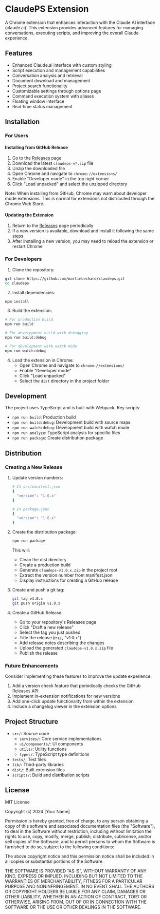 # ClaudePS Extension

A Chrome extension that enhances interaction with the Claude AI interface (claude.ai). This extension provides advanced features for managing conversations, executing scripts, and improving the overall Claude experience.

## Features

- Enhanced Claude.ai interface with custom styling
- Script execution and management capabilities
- Conversation analysis and retrieval
- Document download and management
- Project search functionality
- Customizable settings through options page
- Command execution system with aliases
- Floating window interface
- Real-time status management

## Installation

### For Users

#### Installing from GitHub Release

1. Go to the [Releases](https://github.com/martinbechard/claudeps/releases) page
2. Download the latest `claudeps-v*.zip` file
3. Unzip the downloaded file
4. Open Chrome and navigate to `chrome://extensions/`
5. Enable "Developer mode" in the top right corner
6. Click "Load unpacked" and select the unzipped directory

Note: When installing from GitHub, Chrome may warn about developer mode extensions. This is normal for extensions not distributed through the Chrome Web Store.

#### Updating the Extension

1. Return to the [Releases](https://github.com/martinbechard/claudeps/releases) page periodically
2. If a new version is available, download and install it following the same steps
3. After installing a new version, you may need to reload the extension or restart Chrome

### For Developers

1. Clone the repository:

```bash
git clone https://github.com/martinbechard/claudeps.git
cd claudeps
```

2. Install dependencies:

```bash
npm install
```

3. Build the extension:

```bash
# For production build
npm run build

# For development build with debugging
npm run build:debug

# For development with watch mode
npm run watch:debug
```

4. Load the extension in Chrome:
   - Open Chrome and navigate to `chrome://extensions/`
   - Enable "Developer mode"
   - Click "Load unpacked"
   - Select the `dist` directory in the project folder

## Development

The project uses TypeScript and is built with Webpack. Key scripts:

- `npm run build`: Production build
- `npm run build:debug`: Development build with source maps
- `npm run watch:debug`: Development build with watch mode
- `npm run analyze`: TypeScript analysis for specific files
- `npm run package`: Create distribution package

## Distribution

### Creating a New Release

1. Update version numbers:

   ```bash
   # In src/manifest.json
   {
     "version": "1.0.x"
   }

   # In package.json
   {
     "version": "1.0.x"
   }
   ```

2. Create the distribution package:

   ```bash
   npm run package
   ```

   This will:

   - Clean the dist directory
   - Create a production build
   - Generate `claudeps-v1.0.x.zip` in the project root
   - Extract the version number from manifest.json
   - Display instructions for creating a GitHub release

3. Create and push a git tag:

   ```bash
   git tag v1.0.x
   git push origin v1.0.x
   ```

4. Create a GitHub Release:
   - Go to your repository's Releases page
   - Click "Draft a new release"
   - Select the tag you just pushed
   - Title the release (e.g., "v1.0.x")
   - Add release notes describing the changes
   - Upload the generated `claudeps-v1.0.x.zip` file
   - Publish the release

### Future Enhancements

Consider implementing these features to improve the update experience:

1. Add a version check feature that periodically checks the GitHub Releases API
2. Implement in-extension notifications for new versions
3. Add one-click update functionality from within the extension
4. Include a changelog viewer in the extension options

## Project Structure

- `src/`: Source code
  - `services/`: Core service implementations
  - `ui/components/`: UI components
  - `utils/`: Utility functions
  - `types/`: TypeScript type definitions
- `tests/`: Test files
- `lib/`: Third-party libraries
- `dist/`: Built extension files
- `scripts/`: Build and distribution scripts

## License

MIT License

Copyright (c) 2024 [Your Name]

Permission is hereby granted, free of charge, to any person obtaining a copy
of this software and associated documentation files (the "Software"), to deal
in the Software without restriction, including without limitation the rights
to use, copy, modify, merge, publish, distribute, sublicense, and/or sell
copies of the Software, and to permit persons to whom the Software is
furnished to do so, subject to the following conditions:

The above copyright notice and this permission notice shall be included in all
copies or substantial portions of the Software.

THE SOFTWARE IS PROVIDED "AS IS", WITHOUT WARRANTY OF ANY KIND, EXPRESS OR
IMPLIED, INCLUDING BUT NOT LIMITED TO THE WARRANTIES OF MERCHANTABILITY,
FITNESS FOR A PARTICULAR PURPOSE AND NONINFRINGEMENT. IN NO EVENT SHALL THE
AUTHORS OR COPYRIGHT HOLDERS BE LIABLE FOR ANY CLAIM, DAMAGES OR OTHER
LIABILITY, WHETHER IN AN ACTION OF CONTRACT, TORT OR OTHERWISE, ARISING FROM,
OUT OF OR IN CONNECTION WITH THE SOFTWARE OR THE USE OR OTHER DEALINGS IN THE
SOFTWARE.
